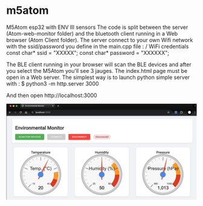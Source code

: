# m5atom
M5Atom esp32 with ENV III sensors
The code is split between the server (Atom-web-monitor folder) and the bluetooth client running in a Web browser (Atom Client folder).
The server connect to your own Wifi network with the ssid/password you define in the main.cpp file :
/ WiFi credentials
const char* ssid = "XXXXX";
const char* password = "XXXXXX";

The BLE client running in your browser will scan the BLE devices and after you select the M5Atom you'll see 3 jauges.
The index.html page must be open in a Web server. The simplest way is to launch python simple server with :
$ python3 -m http.server 3000

And then open http://localhost:3000

![Alt screen](jauges.png)





